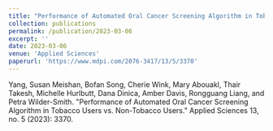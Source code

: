 ```yaml
---
title: "Performance of Automated Oral Cancer Screening Algorithm in Tobacco Users vs. Non-Tobacco Users"
collection: publications
permalink: /publication/2023-03-06
excerpt: ''
date: 2023-03-06
venue: 'Applied Sciences'
paperurl: 'https://www.mdpi.com/2076-3417/13/5/3370'
---
```

Yang, Susan Meishan, Bofan Song, Cherie Wink, Mary Abouakl, Thair Takesh, Michelle Hurlbutt, Dana Dinica, Amber Davis, Rongguang Liang, and Petra Wilder-Smith. "Performance of Automated Oral Cancer Screening Algorithm in Tobacco Users vs. Non-Tobacco Users." Applied Sciences 13, no. 5 (2023): 3370.
